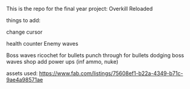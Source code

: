 This is the repo for the final year project: Overkill Reloaded

things to add:

change cursor


health counter
Enemy waves

Boss waves
ricochet for bullets
punch through for bullets
dodging 
boss waves
shop
add power ups (inf ammo, nuke)

assets used: 
https://www.fab.com/listings/75608ef1-b22a-4349-b71c-9ae4a98571ae